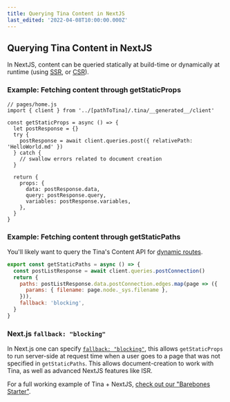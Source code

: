 ```yaml
---
title: Querying Tina Content in NextJS
last_edited: '2022-04-08T10:00:00.000Z'
---
```


## Querying Tina Content in NextJS

In NextJS, content can be queried statically at build-time or dynamically at runtime (using [SSR](https://nextjs.org/docs/basic-features/data-fetching/get-server-side-props), or [CSR](https://nextjs.org/docs/basic-features/data-fetching/client-side)).

### Example: Fetching content through getStaticProps

```tsx
// pages/home.js
import { client } from '../[pathToTina]/.tina/__generated__/client'

const getStaticProps = async () => {
  let postResponse = {}
  try {
    postResponse = await client.queries.post({ relativePath: 'HelloWorld.md' })
  } catch {
    // swallow errors related to document creation
  }

  return {
    props: {
      data: postResponse.data,
      query: postResponse.query,
      variables: postResponse.variables,
    },
  }
}
```

### Example: Fetching content through getStaticPaths

You'll likely want to query the Tina's Content API for [dynamic routes](https://nextjs.org/docs/basic-features/data-fetching/get-static-paths#getstaticpaths).

```js
export const getStaticPaths = async () => {
  const postListResponse = await client.queries.postConnection()
  return {
    paths: postListResponse.data.postConnection.edges.map(page => ({
      params: { filename: page.node._sys.filename },
    })),
    fallback: 'blocking',
  }
}
```

### Next.js `fallback: "blocking"`

In Next.js one can specify [`fallback: "blocking"`](https://nextjs.org/docs/api-reference/data-fetching/get-static-paths#fallback-blocking), this allows `getStaticProps` to run server-side at request time when a user goes to a page that was not specified in `getStaticPaths`. This allows document-creation to work with Tina, as well as advanced NextJS features like ISR.

For a full working example of Tina + NextJS, [check out our "Barebones Starter"](https://github.com/tinacms/tina-barebones-starter).
